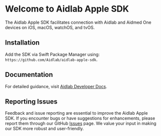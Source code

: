 # Welcome to Aidlab Apple SDK

The Aidlab Apple SDK facilitates connection with Aidlab and Aidmed One devices on iOS, macOS, watchOS, and tvOS.

## Installation

Add the SDK via Swift Package Manager using: `https://github.com/Aidlab/aidlab-apple-sdk`.

## Documentation

For detailed guidance, visit [Aidlab Developer Docs](https://www.aidlab.com/developer/docs/ios.html).

## Reporting Issues

Feedback and issue reporting are essential to improve the Aidlab Apple SDK. If you encounter bugs or have suggestions for enhancements, please report them through our GitHub [Issues](https://github.com/Aidlab/aidlab-apple-sdk/issues) page. We value your input in making our SDK more robust and user-friendly.
